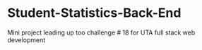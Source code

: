 # Student-Statistics-Back-End
Mini project leading up too challenge # 18 for UTA full stack web development
